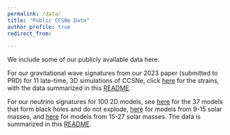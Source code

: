 ```yaml
---
permalink: /data/
title: "Public CCSNe Data"
author_profile: true
redirect_from: 

---
```


We include some of our publicly available data here.
  
For our gravitational wave signatures from our 2023 paper (submitted to PRD) for 11 late-time, 3D simulations of CCSNe,
click [here](https://305b88f5-d936-454c-a213-4364774d9194.filesusr.com/archives/f669df_6e4f524a090c401283f8eee71cfe2999.zip?dn=gwstrain.zip) for the strains, with the data summarized in this [README](http://dvartany.github.io/files/README.txt).


For our neutrino signatures for 100 2D models, see [here](http://dvartany.github.io/files/BH.zip) for the 37 models that form black holes and do not explode, [here](http://dvartany.github.io/files/low_mass.zip) for models from 9-15 solar masses, and [here](http://dvartany.github.io/files/high_mass.zip) for models from 15-27 solar masses. The data is summarized in this [README](http://dvartany.github.io/files/README-2D-neutrino). 
